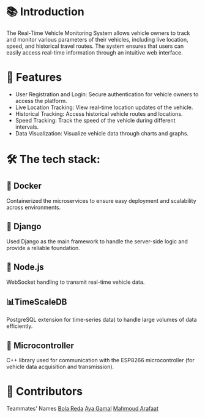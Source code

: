 # 📚 Introduction 
The Real-Time Vehicle Monitoring System allows vehicle owners to track and monitor various parameters of their vehicles,
including live location, speed, and historical travel routes. The system ensures that users can easily access real-time 
information through an intuitive web interface.
# 🌟 Features
* User Registration and Login: Secure authentication for vehicle owners to access the platform.
* Live Location Tracking: View real-time location updates of the vehicle.
* Historical Tracking: Access historical vehicle routes and locations.
* Speed Tracking: Track the speed of the vehicle during different intervals.
* Data Visualization: Visualize vehicle data through charts and graphs.
# 🛠️ The tech stack:
## 🐳 Docker 
Containerized the microservices to ensure easy deployment and scalability across environments.
## 🐍 Django
Used Django as the main framework to handle the server-side logic and provide a reliable foundation.
## 🚀 Node.js
WebSocket handling to transmit real-time vehicle data.
## 📊TimeScaleDB
PostgreSQL extension for time-series data) to handle large volumes of data efficiently.
## 🤖 Microcontroller
C++ library used for communication with the ESP8266 microcontroller (for vehicle data acquisition and transmission).
# 🙌 Contributors
Teammates' Names [Bola Reda](https://www.linkedin.com/in/pola-reda-a912b5236/) [Aya Gamal](https://www.linkedin.com/in/aya-gamal-113a1321b/) [Mahmoud Arafaat](https://www.linkedin.com/in/mahmoud-arafat-934510274/) 
